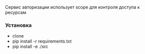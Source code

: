 Сервис авторизации использует scope для контроля доступа к ресурсам

### Установка
- clone
- pip install -r requirements.txt
- pip install -e ./src
